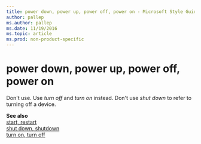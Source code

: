 ```yaml
---
title: power down, power up, power off, power on - Microsoft Style Guide
author: pallep
ms.author: pallep
ms.date: 11/19/2016
ms.topic: article
ms.prod: non-product-specific
---
```


# power down, power up, power off, power on

Don't use. Use *turn off* and *turn on* instead. Don't use *shut down* to refer to turning off a device.

**See also**  
[start, restart](/style-guide/a-z-word-list-term-collections/s/start-restart)  
[shut down, shutdown](/style-guide/a-z-word-list-term-collections/s/shut-down-shutdown)  
[turn on, turn off](/style-guide/a-z-word-list-term-collections/t/turn-on-turn-off)  
